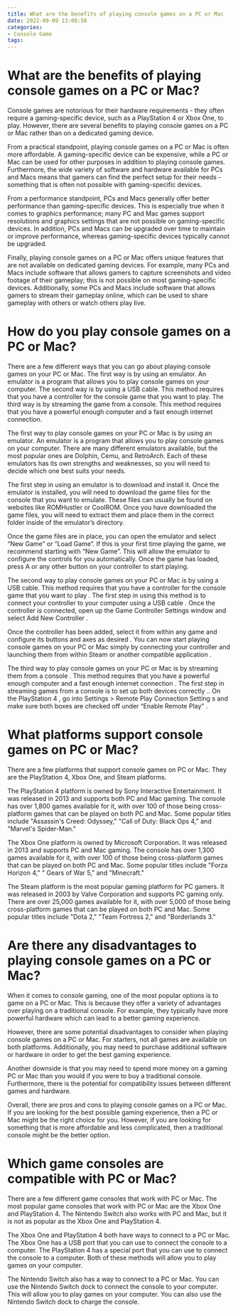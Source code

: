 ```yaml
---
title: What are the benefits of playing console games on a PC or Mac
date: 2022-09-09 13:08:58
categories:
- Console Game
tags:
---
```



#  What are the benefits of playing console games on a PC or Mac?

Console games are notorious for their hardware requirements - they often require a gaming-specific device, such as a PlayStation 4 or Xbox One, to play. However, there are several benefits to playing console games on a PC or Mac rather than on a dedicated gaming device.

From a practical standpoint, playing console games on a PC or Mac is often more affordable. A gaming-specific device can be expensive, while a PC or Mac can be used for other purposes in addition to playing console games. Furthermore, the wide variety of software and hardware available for PCs and Macs means that gamers can find the perfect setup for their needs - something that is often not possible with gaming-specific devices.

From a performance standpoint, PCs and Macs generally offer better performance than gaming-specific devices. This is especially true when it comes to graphics performance; many PC and Mac games support resolutions and graphics settings that are not possible on gaming-specific devices. In addition, PCs and Macs can be upgraded over time to maintain or improve performance, whereas gaming-specific devices typically cannot be upgraded.

Finally, playing console games on a PC or Mac offers unique features that are not available on dedicated gaming devices. For example, many PCs and Macs include software that allows gamers to capture screenshots and video footage of their gameplay; this is not possible on most gaming-specific devices. Additionally, some PCs and Macs include software that allows gamers to stream their gameplay online, which can be used to share gameplay with others or watch others play live.

#  How do you play console games on a PC or Mac?

There are a few different ways that you can go about playing console games on your PC or Mac. The first way is by using an emulator. An emulator is a program that allows you to play console games on your computer. The second way is by using a USB cable. This method requires that you have a controller for the console game that you want to play. The third way is by streaming the game from a console. This method requires that you have a powerful enough computer and a fast enough internet connection.

The first way to play console games on your PC or Mac is by using an emulator. An emulator is a program that allows you to play console games on your computer. There are many different emulators available, but the most popular ones are Dolphin, Cemu, and RetroArch. Each of these emulators has its own strengths and weaknesses, so you will need to decide which one best suits your needs.

The first step in using an emulator is to download and install it. Once the emulator is installed, you will need to download the game files for the console that you want to emulate. These files can usually be found on websites like ROMHustler or CoolROM. Once you have downloaded the game files, you will need to extract them and place them in the correct folder inside of the emulator’s directory.

Once the game files are in place, you can open the emulator and select “New Game” or “Load Game”. If this is your first time playing the game, we recommend starting with “New Game”. This will allow the emulator to configure the controls for you automatically. Once the game has loaded, press A or any other button on your controller to start playing.

The second way to play console games on your PC or Mac is by using a USB cable. This method requires that you have a controller for the console game that you want to play . The first step in using this method is to connect your controller to your computer using a USB cable . Once the controller is connected, open up the Game Controller Settings window and select Add New Controller .





Once the controller has been added, select it from within any game and configure its buttons and axes as desired . You can now start playing console games on your PC or Mac simply by connecting your controller and launching them from within Steam or another compatible application .

The third way to play console games on your PC or Mac is by streaming them from a console . This method requires that you have a powerful enough computer and a fast enough internet connection . The first step in streaming games from a console is to set up both devices correctly .. On the PlayStation 4 , go into Settings > Remote Play Connection Setting s and make sure both boxes are checked off under “Enable Remote Play” .





#  What platforms support console games on PC or Mac?

There are a few platforms that support console games on PC or Mac. They are the PlayStation 4, Xbox One, and Steam platforms.

The PlayStation 4 platform is owned by Sony Interactive Entertainment. It was released in 2013 and supports both PC and Mac gaming. The console has over 1,800 games available for it, with over 100 of those being cross-platform games that can be played on both PC and Mac.  Some popular titles include "Assassin's Creed: Odyssey," "Call of Duty: Black Ops 4," and "Marvel's Spider-Man." 

The Xbox One platform is owned by Microsoft Corporation. It was released in 2013 and supports PC and Mac gaming. The console has over 1,300 games available for it, with over 100 of those being cross-platform games that can be played on both PC and Mac. Some popular titles include "Forza Horizon 4," " Gears of War 5," and "Minecraft." 

The Steam platform is the most popular gaming platform for PC gamers. It was released in 2003 by Valve Corporation and supports PC gaming only. There are over 25,000 games available for it, with over 5,000 of those being cross-platform games that can be played on both PC and Mac. Some popular titles include "Dota 2," "Team Fortress 2," and "Borderlands 3."

#  Are there any disadvantages to playing console games on a PC or Mac?

When it comes to console gaming, one of the most popular options is to game on a PC or Mac. This is because they offer a variety of advantages over playing on a traditional console. For example, they typically have more powerful hardware which can lead to a better gaming experience.

However, there are some potential disadvantages to consider when playing console games on a PC or Mac. For starters, not all games are available on both platforms. Additionally, you may need to purchase additional software or hardware in order to get the best gaming experience.

Another downside is that you may need to spend more money on a gaming PC or Mac than you would if you were to buy a traditional console. Furthermore, there is the potential for compatibility issues between different games and hardware.

Overall, there are pros and cons to playing console games on a PC or Mac. If you are looking for the best possible gaming experience, then a PC or Mac might be the right choice for you. However, if you are looking for something that is more affordable and less complicated, then a traditional console might be the better option.

#  Which game consoles are compatible with PC or Mac?

There are a few different game consoles that work with PC or Mac. The most popular game consoles that work with PC or Mac are the Xbox One and PlayStation 4. The Nintendo Switch also works with PC and Mac, but it is not as popular as the Xbox One and PlayStation 4.

The Xbox One and PlayStation 4 both have ways to connect to a PC or Mac. The Xbox One has a USB port that you can use to connect the console to a computer. The PlayStation 4 has a special port that you can use to connect the console to a computer. Both of these methods will allow you to play games on your computer.

The Nintendo Switch also has a way to connect to a PC or Mac. You can use the Nintendo Switch dock to connect the console to your computer. This will allow you to play games on your computer. You can also use the Nintendo Switch dock to charge the console.